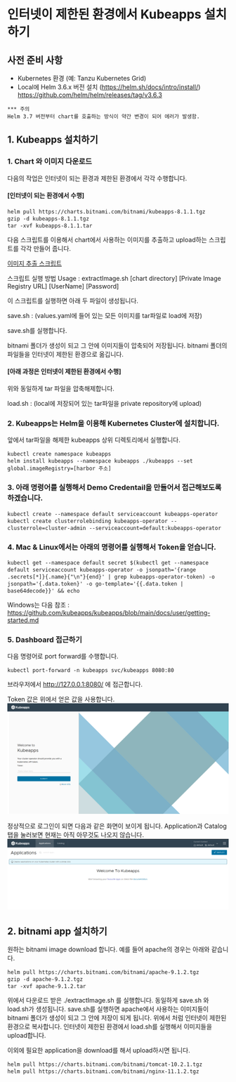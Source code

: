 # 인터넷이 제한된 환경에서 Kubeapps 설치하기

## 사전 준비 사항
* Kubernetes 환경 (예: Tanzu Kubernetes Grid) 
* Local에 Helm 3.6.x 버전 설치 (https://helm.sh/docs/intro/install/) 
  https://github.com/helm/helm/releases/tag/v3.6.3
```
*** 주의 
Helm 3.7 버전부터 chart를 호출하는 방식이 약간 변경이 되어 에러가 발생함. 
```

## 1. Kubeapps 설치하기
### 1. Chart 와 이미지 다운로드
다음의 작업은 인터넷이 되는 환경과 제한된 환경에서 각각 수행합니다.

#### [인터넷이 되는 환경에서 수행]
```
helm pull https://charts.bitnami.com/bitnami/kubeapps-8.1.1.tgz
gzip -d kubeapps-8.1.1.tgz
tar -xvf kubeapps-8.1.1.tar 

```
다음 스크립트를 이용해서 chart에서 사용하는 이미지를 추출하고 upload하는 스크립트를 각각 만들어 줍니다.

[이미지 추출 스크립트](./extractImage.sh)

스크립트 실행 방법
Usage : extractImage.sh [chart directory] [Private Image Registry URL] [UserName] [Password]

이 스크립트를 실행하면 아래 두 파일이 생성됩니다.

save.sh : (values.yaml에 들어 있는 모든 이미지를 tar파일로 load에 저장)

save.sh를 실행합니다.

bitnami 폴더가 생성이 되고 그 안에 이미지들이 압축되어 저장됩니다.
bitnami 폴더의 파일들을 인터넷이 제한된 환경으로 옮깁니다.

#### [아래 과정은 인터넷이 제한된 환경에서 수행]

위와 동일하게 tar 파일을 압축해제합니다.

load.sh : (local에 저장되어 있는 tar파일을 private repository에 upload)

### 2. Kubeapps는 Helm을 이용해 Kubernetes Cluster에 설치합니다.
앞에서 tar파일을 해제한 kubeapps 상위 디렉토리에서 실행합니다.
```
kubectl create namespace kubeapps
helm install kubeapps --namespace kubeapps ./kubeapps --set global.imageRegistry=[harbor 주소]

```

### 3. 아래 명령어를 실행해서 Demo Credentail을 만들어서 접근해보도록 하겠습니다.

```
kubectl create --namespace default serviceaccount kubeapps-operator
kubectl create clusterrolebinding kubeapps-operator --clusterrole=cluster-admin --serviceaccount=default:kubeapps-operator
```

### 4. Mac & Linux에서는 아래의 명령어를 실행해서 Token을 얻습니다.

```
kubectl get --namespace default secret $(kubectl get --namespace default serviceaccount kubeapps-operator -o jsonpath='{range .secrets[*]}{.name}{"\n"}{end}' | grep kubeapps-operator-token) -o jsonpath='{.data.token}' -o go-template='{{.data.token | base64decode}}' && echo
```
Windows는 다음 참조 : https://github.com/kubeapps/kubeapps/blob/main/docs/user/getting-started.md

### 5. Dashboard 접근하기
다음 명령어로 port forward를 수행합니다.
```
kubectl port-forward -n kubeapps svc/kubeapps 8080:80
```
브라우저에서 http://127.0.0.1:8080/ 에 접근합니다.

Token 값은 위에서 얻은 값을 사용합니다.
![](images/kubeapps_dashboard-login.png)

정상적으로 로그인이 되면 다음과 같은 화면이 보이게 됩니다. Application과 Catalog 탭을 눌러보면 현재는 아직 아무것도 나오지 않습니다.
![](images/kubeapps_dashboard-home.png)


## 2. bitnami app 설치하기
원하는 bitnami image download 합니다.
예를 들어 apache의 경우는 아래와 같습니다.
```
helm pull https://charts.bitnami.com/bitnami/apache-9.1.2.tgz
gzip -d apache-9.1.2.tgz
tar -xvf apache-9.1.2.tar
```

위에서 다운로드 받은 ./extractImage.sh 를 실행합니다.
동일하게 save.sh 와 load.sh가 생성됩니다.
save.sh를 실행하면 apache에서 사용하는 이미지들이 bitnami 폴더가 생성이 되고 그 안에 저장이 되게 됩니다. 위에서 처럼 인터넷이 제한된 환경으로 복사합니다.
인터넷이 제한된 환경에서 load.sh를 실행해서 이미지들을 upload합니다.

이외에 필요한 application을 download를 해서 upload하시면 됩니다.

```
helm pull https://charts.bitnami.com/bitnami/tomcat-10.2.1.tgz
helm pull https://charts.bitnami.com/bitnami/nginx-11.1.2.tgz
```
